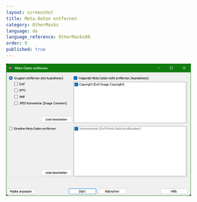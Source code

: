 ```yaml
---
layout: screenshot
title: Meta-Daten entfernen
category: OtherMasks
language: de
language_reference: OtherMasks09
order: 9
published: true
---
```

<img src="https://raw.githubusercontent.com/QuickImageComment/QuickImageComment/main/UserManual/images/Deutsch-prg/FormRemoveMetaData.png">
